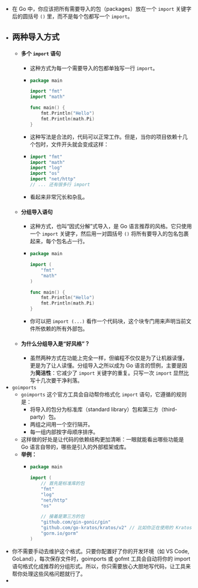 - 在 Go 中，你应该把所有需要导入的包（packages）放在一个 `import` 关键字后的圆括号 `()` 里，而不是每个包都写一个 `import`。
- ## 两种导入方式
	- #### 多个 `import` 语句
		- 这种方式为每一个需要导入的包都单独写一行 `import`。
		- ```go
		  package main
		  
		  import "fmt"
		  import "math"
		  
		  func main() {
		      fmt.Println("Hello")
		      fmt.Println(math.Pi)
		  }
		  ```
		- 这种写法是合法的，代码可以正常工作。但是，当你的项目依赖十几个包时，文件开头就会变成这样：
		- ```go
		  import "fmt"
		  import "math"
		  import "log"
		  import "os"
		  import "net/http"
		  // ... 还有很多行 import
		  ```
		- 看起来非常冗长和杂乱。
	- #### 分组导入语句
		- 这种方式，也叫“因式分解”式导入，是 Go 语言推荐的风格。它只使用一个 `import` 关键字，然后用一对圆括号 `()` 将所有要导入的包名包裹起来，每个包名占一行。
		- ```go
		  package main
		  
		  import (
		      "fmt"
		      "math"
		  )
		  
		  func main() {
		      fmt.Println("Hello")
		      fmt.Println(math.Pi)
		  }
		  ```
		- 你可以把 `import (...)` 看作一个代码块，这个块专门用来声明当前文件所依赖的所有外部包。
	- #### 为什么分组导入是“好风格”？
		- 虽然两种方式在功能上完全一样，但编程不仅仅是为了让机器读懂，更是为了让人读懂。分组导入之所以成为 Go 语言的惯例，主要是因为**简洁性**：它减少了 `import` 关键字的重复。只写一次 `import` 显然比写十几次要干净利落。
- `goimports`
	- `goimports` 这个官方工具会自动帮你格式化 `import` 语句，它遵循的规则是：
		- 将导入的包分为标准库（standard library）包和第三方（third-party）包。
		- 两组之间用一个空行隔开。
		- 每一组内部按字母顺序排序。
	- 这样做的好处是让代码的依赖结构更加清晰：一眼就能看出哪些功能是 Go 语言自带的，哪些是引入的外部框架或库。
	- **举例：**
		- ```go
		  package main
		  
		  import (
		      // 首先是标准库的包
		      "fmt"
		      "log"
		      "net/http"
		      "os"
		  
		      // 接着是第三方的包
		      "github.com/gin-gonic/gin"
		      "github.com/go-kratos/kratos/v2" // 比如你正在使用的 Kratos
		      "gorm.io/gorm"
		  )
		  ```
- 你不需要手动去维护这个格式。只要你配置好了你的开发环境（如 VS Code, GoLand），每次保存文件时，goimports 或 gofmt 工具会自动将你的 import 语句格式化成推荐的分组形式。所以，你只需要放心大胆地写代码，让工具来帮你处理这些风格问题就行了。
-